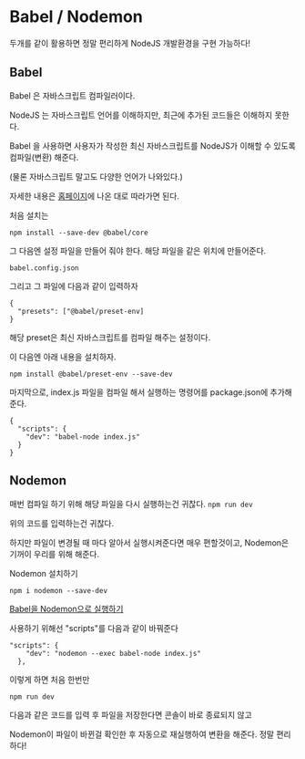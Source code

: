 # Babel / Nodemon

두개를 같이 활용하면 정말 편리하게 NodeJS 개발환경을 구현 가능하다!

## Babel

Babel 은 자바스크립트 컴파일러이다.

NodeJS 는 자바스크립트 언어를 이해하지만, 최근에 추가된 코드들은 이해하지 못한다.

Babel 을 사용하면 사용자가 작성한 최신 자바스크립트를 NodeJS가 이해할 수 있도록 컴파일(변환) 해준다.

(물론 자바스크립트 말고도 다양한 언어가 나와있다.)

자세한 내용은 [홈페이지](https://babeljs.io/)에 나온 대로 따라가면 된다.

처음 설치는

```
npm install --save-dev @babel/core
```

그 다음엔 설정 파일을 만들어 줘야 한다.
해당 파일을 같은 위치에 만들어준다.

```
babel.config.json
```

그리고 그 파일에 다음과 같이 입력하자

```
{
  "presets": ["@babel/preset-env]
}
```

해당 preset은 최신 자바스크립트를 컴파일 해주는 설정이다.

이 다음엔 아래 내용을 설치하자.

```
npm install @babel/preset-env --save-dev
```

마지막으로, index.js 파일을 컴파일 해서 실행하는 명령어를 package.json에 추가해준다.

```
{
  "scripts": {
    "dev": "babel-node index.js"
  }
}
```

## Nodemon

매번 컴파일 하기 위해 해당 파일을 다시 실행하는건 귀찮다. `npm run dev`

위의 코드를 입력하는건 귀찮다.

하지만 파일이 변경될 때 마다 알아서 실행시켜준다면 매우 편할것이고, Nodemon은 기꺼이 우리를 위해 해준다.

Nodemon 설치하기

```
npm i nodemon --save-dev
```

[Babel을 Nodemon으로 실행하기](https://babeljs.io/setup#installation)

사용하기 위해선 "scripts"를 다음과 같이 바꿔준다

```
"scripts": {
    "dev": "nodemon --exec babel-node index.js"
  },
```

이렇게 하면 처음 한번만

```
npm run dev
```

다음과 같은 코드를 입력 후 파일을 저장한다면 콘솔이 바로 종료되지 않고

Nodemon이 파일이 바뀐걸 확인한 후 자동으로 재실행하여 변환을 해준다. 정말 편리하다!
